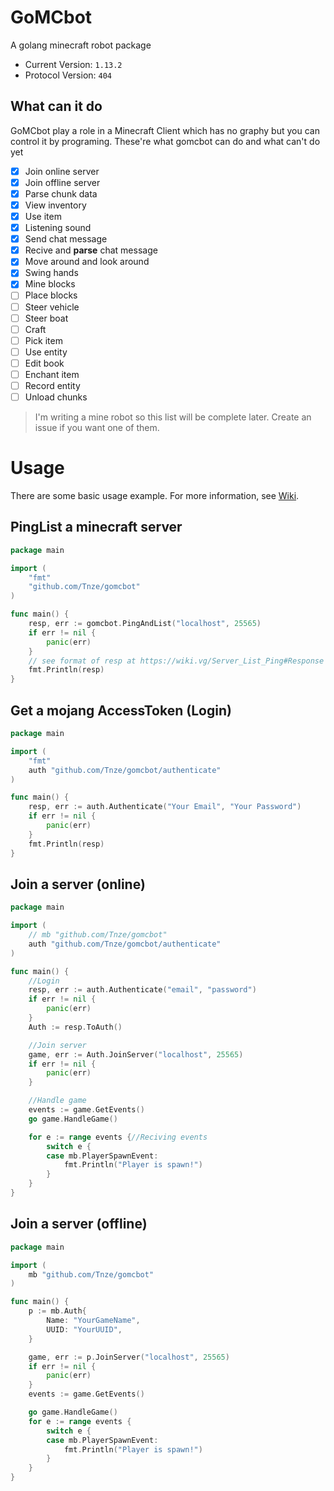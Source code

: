 # GoMCbot
A golang minecraft robot package

- Current Version: `1.13.2`  
- Protocol Version: `404`

## What can it do
GoMCbot play a role in a Minecraft Client which has no graphy but you can control it by programing.
These're what gomcbot can do and what can't do yet
- [x] Join online server
- [x] Join offline server
- [x] Parse chunk data
- [x] View inventory
- [x] Use item
- [x] Listening sound
- [x] Send chat message
- [x] Recive and **parse** chat message
- [x] Move around and look around
- [x] Swing hands
- [x] Mine blocks
- [ ] Place blocks
- [ ] Steer vehicle
- [ ] Steer boat
- [ ] Craft
- [ ] Pick item
- [ ] Use entity
- [ ] Edit book
- [ ] Enchant item
- [ ] Record entity
- [ ] Unload chunks

> I'm writing a mine robot so this list will be complete later. Create an issue if you want one of them.
# Usage
There are some basic usage example. For more information, see [Wiki](https://github.com/Tnze/gomcbot/wiki).

## PingList a minecraft server

```go
package main

import (
	"fmt"
	"github.com/Tnze/gomcbot"
)

func main() {
	resp, err := gomcbot.PingAndList("localhost", 25565)
	if err != nil {
		panic(err)
	}
	// see format of resp at https://wiki.vg/Server_List_Ping#Response
	fmt.Println(resp)
}
```

## Get a mojang AccessToken (Login)
```go
package main

import (
	"fmt"
	auth "github.com/Tnze/gomcbot/authenticate"
)

func main() {
	resp, err := auth.Authenticate("Your Email", "Your Password")
	if err != nil {
		panic(err)
	}
	fmt.Println(resp)
}
```

## Join a server (online)
```go
package main

import (
	// mb "github.com/Tnze/gomcbot"
	auth "github.com/Tnze/gomcbot/authenticate"
)

func main() {
	//Login
	resp, err := auth.Authenticate("email", "password")
	if err != nil {
		panic(err)
	}
	Auth := resp.ToAuth()

	//Join server
	game, err := Auth.JoinServer("localhost", 25565)
	if err != nil {
		panic(err)
	}

	//Handle game
	events := game.GetEvents()
	go game.HandleGame()

	for e := range events {//Reciving events
		switch e {
		case mb.PlayerSpawnEvent:
			fmt.Println("Player is spawn!")
		}
	}
}

```

## Join a server (offline)
```go
package main

import (
	mb "github.com/Tnze/gomcbot"
)

func main() {
	p := mb.Auth{
		Name: "YourGameName",
		UUID: "YourUUID",
	}

	game, err := p.JoinServer("localhost", 25565)
	if err != nil {
		panic(err)
	}
	events := game.GetEvents()

	go game.HandleGame()
	for e := range events {
		switch e {
		case mb.PlayerSpawnEvent:
			fmt.Println("Player is spawn!")
		}
	}
}
```
